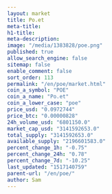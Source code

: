```yaml
---
layout: market
title: Po.et
meta-title: 
h1-title: 
meta-description: 
image: "/media/1383828/poe.png"
published: true
allow_search_engine: false
sitemap: false
enable_comment: false
sort_order: 113
permalink: "/en/poe/market.html"
coin_a_symbol: "POE"
coin_a_name: "Po.et"
coin_a_lower_case: "poe"
price_usd: "0.0972744"
price_btc: "0.00000828"
24h_volume_usd: "6801150.0"
market_cap_usd: "3141592653.0"
total_supply: "3141592653.0"
available_supply: "2196601583.0"
percent_change_1h: "-0.75"
percent_change_24h: "0.78"
percent_change_7d: "-10.25"
last_updated: "1517140759"
parent-url: "/en/poe/"
author: Sam
---
```


